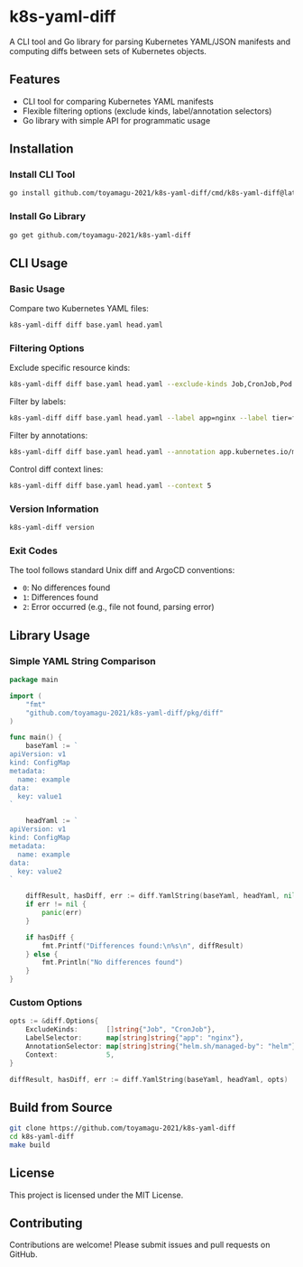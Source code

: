 # k8s-yaml-diff

A CLI tool and Go library for parsing Kubernetes YAML/JSON manifests and computing diffs between sets of Kubernetes objects.

## Features

- CLI tool for comparing Kubernetes YAML manifests
- Flexible filtering options (exclude kinds, label/annotation selectors)
- Go library with simple API for programmatic usage

## Installation

### Install CLI Tool

```bash
go install github.com/toyamagu-2021/k8s-yaml-diff/cmd/k8s-yaml-diff@latest
```

### Install Go Library

```bash
go get github.com/toyamagu-2021/k8s-yaml-diff
```

## CLI Usage

### Basic Usage

Compare two Kubernetes YAML files:

```bash
k8s-yaml-diff diff base.yaml head.yaml
```

### Filtering Options

Exclude specific resource kinds:
```bash
k8s-yaml-diff diff base.yaml head.yaml --exclude-kinds Job,CronJob,Pod
```

Filter by labels:
```bash
k8s-yaml-diff diff base.yaml head.yaml --label app=nginx --label tier=frontend
```

Filter by annotations:
```bash
k8s-yaml-diff diff base.yaml head.yaml --annotation app.kubernetes.io/managed-by=helm
```

Control diff context lines:
```bash
k8s-yaml-diff diff base.yaml head.yaml --context 5
```

### Version Information

```bash
k8s-yaml-diff version
```

### Exit Codes

The tool follows standard Unix diff and ArgoCD conventions:

- `0`: No differences found
- `1`: Differences found
- `2`: Error occurred (e.g., file not found, parsing error)

## Library Usage

### Simple YAML String Comparison

```go
package main

import (
    "fmt"
    "github.com/toyamagu-2021/k8s-yaml-diff/pkg/diff"
)

func main() {
    baseYaml := `
apiVersion: v1
kind: ConfigMap
metadata:
  name: example
data:
  key: value1
`

    headYaml := `
apiVersion: v1
kind: ConfigMap
metadata:
  name: example
data:
  key: value2
`

    diffResult, hasDiff, err := diff.YamlString(baseYaml, headYaml, nil)
    if err != nil {
        panic(err)
    }

    if hasDiff {
        fmt.Printf("Differences found:\n%s\n", diffResult)
    } else {
        fmt.Println("No differences found")
    }
}
```

### Custom Options

```go
opts := &diff.Options{
    ExcludeKinds:       []string{"Job", "CronJob"},
    LabelSelector:      map[string]string{"app": "nginx"},
    AnnotationSelector: map[string]string{"helm.sh/managed-by": "helm"},
    Context:            5,
}

diffResult, hasDiff, err := diff.YamlString(baseYaml, headYaml, opts)
```

## Build from Source

```bash
git clone https://github.com/toyamagu-2021/k8s-yaml-diff
cd k8s-yaml-diff
make build
```

## License

This project is licensed under the MIT License.

## Contributing

Contributions are welcome! Please submit issues and pull requests on GitHub.
